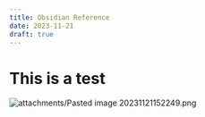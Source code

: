 ```yaml
---
title: Obsidian Reference
date: 2023-11-21
draft: true
---
```


# This is a test

![attachments/Pasted image 20231121152249.png](attachments/Pasted%20image%2020231121152249.png)

